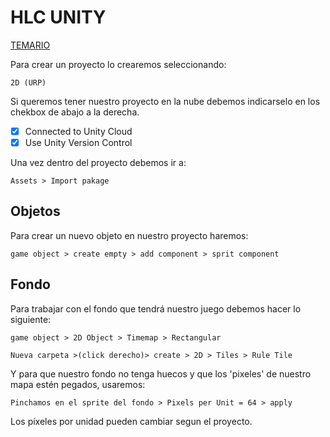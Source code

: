 # HLC UNITY

[TEMARIO](https://learn.unity.com/project/la-aventura-de-ruby-2d-para-principiantes?uv=2020.3)

Para crear un proyecto lo crearemos seleccionando:

`2D (URP)`

Si queremos tener nuestro proyecto en la nube debemos indicarselo en los chekbox de abajo a la derecha.

- [x] Connected to Unity Cloud
- [x] Use Unity Version Control

Una vez dentro del proyecto debemos ir a:

`Assets > Import pakage`

## Objetos

Para crear un nuevo objeto en nuestro proyecto haremos:

`game object > create empty > add component > sprit component`

## Fondo

Para trabajar con el fondo que tendrá nuestro juego debemos hacer lo siguiente:

`game object > 2D Object > Timemap > Rectangular`

`Nueva carpeta >(click derecho)> create > 2D > Tiles > Rule Tile`

Y para que nuestro fondo no tenga huecos y que los 'pixeles' de nuestro mapa estén pegados, usaremos:

`Pinchamos en el sprite del fondo > Pixels per Unit = 64 > apply` 

Los píxeles por unidad pueden cambiar segun el proyecto.
